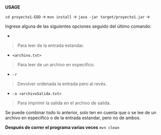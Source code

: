 **USAGE**

```cd proyecto1-EDD``` ->
```mvn install``` ->
```java -jar target/proyecto1.jar``` ->

<div>
Ingrese alguna de las siguientes opciones seguido del último comando:
  
  - ``` ```
  > Para leer de la entrada estandar.

  - ```<archivo.txt> ```
  > Para leer de un archivo en especifico.
  
  - ```-r ```
  > Devolver ordenada la entrada pero al revés.
  
  - ```-o <archivoSalida.txt> ```
  > Para imprimir la salida en el archivo de salida.

  Se puede combinar todo lo anterior, solo ten en cuenta que o se lee de un archivo en especifico o de la entrada estandar, pero no de ambos.
</div>

**Después de correr el programa varias veces**
```mvn clean```
